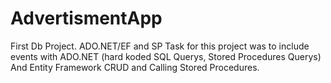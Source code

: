 # AdvertismentApp
First Db Project. ADO.NET/EF and SP
Task for this project was to include events with ADO.NET (hard koded SQL Querys, Stored Procedures Querys) And Entity Framework CRUD and Calling Stored Procedures.
